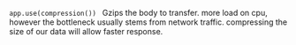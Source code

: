 
`app.use(compression()) ` 
Gzips the body to transfer. more load on cpu, however the bottleneck usually stems from network traffic. compressing the size of our data will allow faster response.  